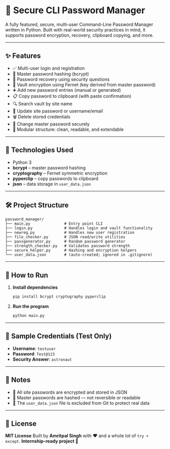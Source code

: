 
# 🔐 Secure CLI Password Manager

A fully featured, secure, multi-user Command-Line Password Manager written in Python.
Built with real-world security practices in mind, it supports password encryption, recovery, clipboard copying, and more.

---

## ✨ Features

* ✅ Multi-user login and registration
* 🔐 Master password hashing (bcrypt)
* 🧠 Password recovery using security questions
* 🔄 Vault encryption using Fernet (key derived from master password)
* ➕ Add new password entries (manual or generated)
* 📋 Copy password to clipboard (with paste confirmation)
* 🔍 Search vault by site name
* 📝 Update site password or username/email
* 🗑️ Delete stored credentials
* 🔐 Change master password securely
* 📁 Modular structure: clean, readable, and extendable

---

## 🔧 Technologies Used

* Python 3
* **bcrypt** – master password hashing
* **cryptography** – Fernet symmetric encryption
* **pyperclip** – copy passwords to clipboard
* **json** – data storage in `user_data.json`

---

## 🛠️ Project Structure

```
password_manager/
├── main.py               # Entry point CLI  
├── login.py              # Handles login and vault functionality  
├── newreg.py             # Handles new user registration  
├── file_checker.py       # JSON read/write utilities  
├── passgenerator.py      # Random password generator  
├── strength_checker.py   # Validates password strength  
├── secure_helper.py      # Hashing and encryption helpers  
└── user_data.json        # (auto-created; ignored in .gitignore)  
```

---

## 🚀 How to Run

1. **Install dependencies**

   ```bash
   pip install bcrypt cryptography pyperclip
   ```

2. **Run the program**

   ```bash
   python main.py
   ```

---

## 📁 Sample Credentials (Test Only)

* **Username**: `testuser`
* **Password**: `Test@123`
* **Security Answer**: `astronaut`

---

## 📌 Notes

* 🔐 All site passwords are encrypted and stored in JSON
* 🧠 Master passwords are hashed — not reversible or readable
* 📂 The `user_data.json` file is excluded from Git to protect real data

---



## 📄 License

**MIT License**
Built by **Amritpal Singh** with ❤️ and a whole lot of `try + except`.
**Internship-ready project 🚀**


